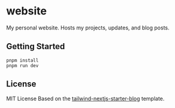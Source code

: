 # website

My personal website. Hosts my projects, updates, and blog posts.

## Getting Started
```
pnpm install
pnpm run dev
```

## License
MIT License
Based on the [tailwind-nextjs-starter-blog](https://github.com/timlrx/tailwind-nextjs-starter-blog) template.